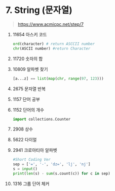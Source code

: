 # 7. String (문자열)

> https://www.acmicpc.net/step/7

1. 11654 아스키 코드
   ```py
   ord(character) # return ASCCII number
   chr(ASCII number) #return Character
   ```
2. 11720 숫자의 합
3. 10809 알파벳 찾기
   ```py
   [a...z] == list(map(chr, range(97, 123)))
   ```
4. 2675 문자열 반복
5. 1157 단어 공부
6. 1152 단어의 개수
   ```py
   import collections.Counter
   ```
7. 2908 상수
8. 5622 다이얼
9. 2941 크로아티아 알파벳

   ```py
   #Short Coding Ver
   sep = ['=', '-', 'dz=', 'lj', 'nj']
   s = input()
   print(len(s) - sum(s.count(c)) for c in sep)
   ```

10. 1316 그룹 단어 체커
